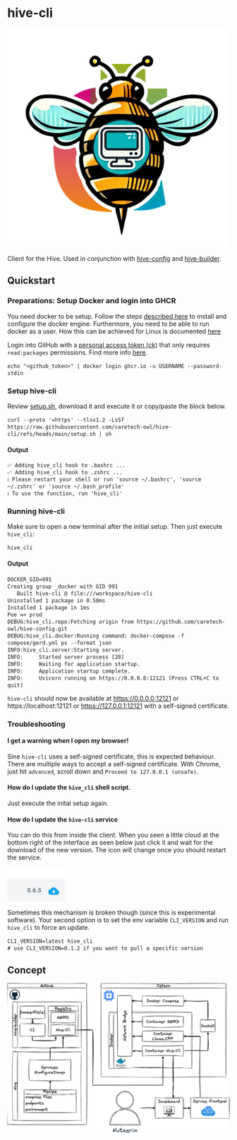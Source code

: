 # hive-cli

![](images/HiveMonitor.png)

Client for the Hive. Used in conjunction with [hive-config](https://github.com/caretech-owl/hive-config) and [hive-builder](https://github.com/caretech-owl/hive-builder).

## Quickstart

### Preparations: Setup Docker and login into GHCR

You need docker to be setup.
Follow the steps [described here](https://docs.docker.com/engine/install/) to install and configure the docker engine.
Furthermore, you need to be able to run docker as a user.
How this can be achieved for Linux is documented [here](https://docs.docker.com/engine/install/linux-postinstall/)

Login into GitHub with a [personal access token (ck)](https://github.com/settings/tokens) that only requires `read:packages` permissions.
Find more info [here](https://docs.github.com/en/packages/working-with-a-github-packages-registry/working-with-the-container-registry#authenticating-to-the-container-registry).

```shell
echo "<github_token>" | docker login ghcr.io -u USERNAME --password-stdin
```

### Setup hive-cli

Review [setup.sh](https://raw.githubusercontent.com/caretech-owl/hive-cli/refs/heads/main/setup.sh), download it and execute it or copy/paste the block below.

```shell
curl --proto '=https' --tlsv1.2 -LsSf https://raw.githubusercontent.com/caretech-owl/hive-cli/refs/heads/main/setup.sh | sh
```

#### Output

```shell
✅ Adding hive_cli hook to .bashrc ...
✅ Adding hive_cli hook to .zshrc ...
ℹ️ Please restart your shell or run 'source ~/.bashrc', 'source ~/.zshrc' or 'source ~/.bash_profile'
ℹ️ To use the function, run 'hive_cli'
```

### Running hive-cli

Make sure to open a new terminal after the initial setup.
Then just execute `hive_cli`:

```shell
hive_cli
```

#### Output

```shell
DOCKER_GID=991
Creating group _docker with GID 991
   Built hive-cli @ file:///workspace/hive-cli
Uninstalled 1 package in 0.58ms
Installed 1 package in 1ms
Poe => prod
DEBUG:hive_cli.repo:Fetching origin from https://github.com/caretech-owl/hive-config.git
DEBUG:hive_cli.docker:Running command: docker-compose -f compose/gerd.yml ps --format json
INFO:hive_cli.server:Starting server.
INFO:     Started server process [28]
INFO:     Waiting for application startup.
INFO:     Application startup complete.
INFO:     Uvicorn running on https://0.0.0.0:12121 (Press CTRL+C to quit)
```

`hive-cli` should now be available at https://0.0.0.0:12121 or https://localhost:12121 or https://127.0.0.1:12121 with a self-signed certificate.

### Troubleshooting

#### I get a warning when I open my browser!

Sine `hive-cli` uses a self-signed certificate, this is expected behaviour.
There are multiple ways to accept a self-signed certificate. With Chrome, just hit `advanced`, scroll down and `Proceed to 127.0.0.1 (unsafe)`.

#### How do I update the `hive_cli` shell script.

Just execute the inital setup again.

#### How do I update the `hive-cli` service

You can do this from inside the client.
When you seen a little cloud at the bottom right of the interface as seen below just click it and wait for the download of the new version. The icon will change once you should restart the service.

![](images/update_icon.png)

Sometimes this mechanism is broken though (since this is experimental software).
Your second option is to set the env variable `CLI_VERSION` and run `hive_cli` to force an update.

```shell
CLI_VERSION=latest hive_cli
# use CLI_VERSION=0.1.2 if you want to pull a specific version
```

## Concept

![](concepts/overview.png)
